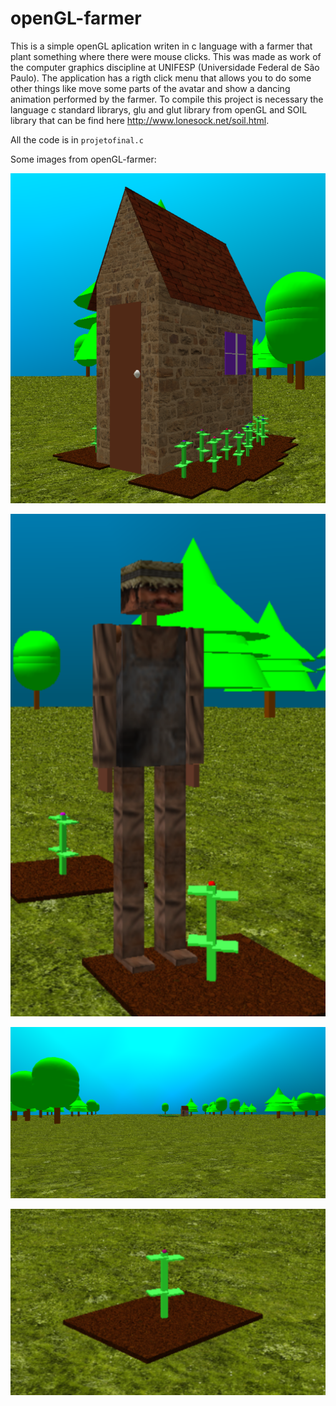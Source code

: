 # openGL-farmer
This is a simple openGL aplication writen in c language with a farmer that plant something where there were mouse clicks. This was made as work of the computer graphics discipline at UNIFESP (Universidade Federal de São Paulo).
The application has a rigth click menu that allows you to do some other things like move some parts of the avatar and show a dancing animation performed by the farmer. To compile this project is necessary the language c standard librarys, glu and glut library from openGL and SOIL library that can be find here http://www.lonesock.net/soil.html.

All the code is in `projetofinal.c`

Some images from openGL-farmer:

![Screenshot](image3.png)

![Screenshot](image2.png)

![Screenshot](image1.png)

![Screenshot](image4.png)
